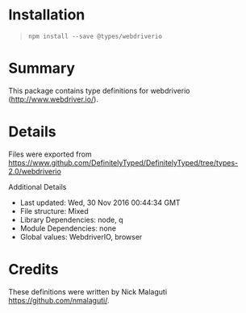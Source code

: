 # Installation
> `npm install --save @types/webdriverio`

# Summary
This package contains type definitions for webdriverio (http://www.webdriver.io/).

# Details
Files were exported from https://www.github.com/DefinitelyTyped/DefinitelyTyped/tree/types-2.0/webdriverio

Additional Details
 * Last updated: Wed, 30 Nov 2016 00:44:34 GMT
 * File structure: Mixed
 * Library Dependencies: node, q
 * Module Dependencies: none
 * Global values: WebdriverIO, browser

# Credits
These definitions were written by Nick Malaguti <https://github.com/nmalaguti/>.
